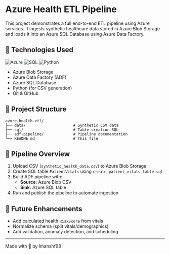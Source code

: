# Azure Health ETL Pipeline

This project demonstrates a full end-to-end ETL pipeline using Azure services. It ingests synthetic healthcare data stored in Azure Blob Storage and loads it into an Azure SQL Database using Azure Data Factory.

## 🚀 Technologies Used

![Azure](https://img.shields.io/badge/Microsoft%20Azure-0089D6?style=flat&logo=microsoft-azure)
![SQL](https://img.shields.io/badge/SQL-Server-blue)
![Python](https://img.shields.io/badge/Python-Data--Driven-yellow)

- Azure Blob Storage
- Azure Data Factory (ADF)
- Azure SQL Database
- Python (for CSV generation)
- Git & GitHub

## 📁 Project Structure

```
azure-health-etl/
├── data/                     # Synthetic CSV data
├── sql/                      # Table creation SQL
├── adf-pipeline/             # Pipeline documentation
└── README.md                 # This file
```

## 📌 Pipeline Overview

1. Upload CSV (`synthetic_health_data.csv`) to Azure Blob Storage
2. Create SQL table `PatientVitals` using `create_patient_vitals_table.sql`
3. Build ADF pipeline with:
   - **Source**: Azure Blob CSV
   - **Sink**: Azure SQL table
4. Run and publish the pipeline to automate ingestion

## 🔧 Future Enhancements

- Add calculated health `RiskScore` from vitals
- Normalize schema (split vitals/demographics)
- Add validation, anomaly detection, and scheduling

---

Made with 💙 by Imanshf98